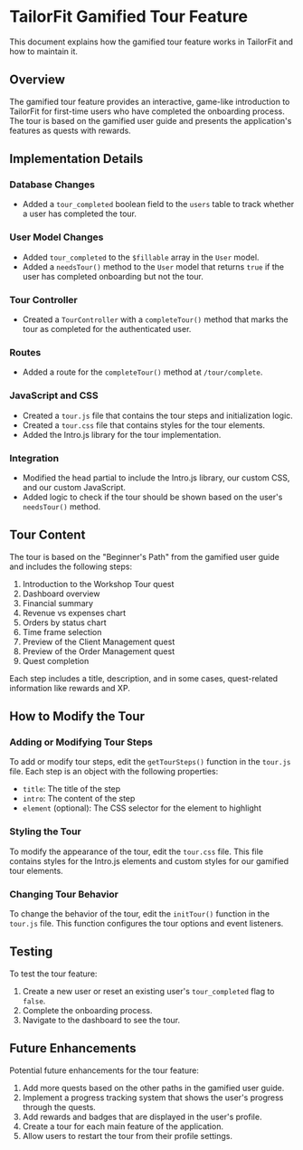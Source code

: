 # TailorFit Gamified Tour Feature

This document explains how the gamified tour feature works in TailorFit and how to maintain it.

## Overview

The gamified tour feature provides an interactive, game-like introduction to TailorFit for first-time users who have completed the onboarding process. The tour is based on the gamified user guide and presents the application's features as quests with rewards.

## Implementation Details

### Database Changes

- Added a `tour_completed` boolean field to the `users` table to track whether a user has completed the tour.

### User Model Changes

- Added `tour_completed` to the `$fillable` array in the `User` model.
- Added a `needsTour()` method to the `User` model that returns `true` if the user has completed onboarding but not the tour.

### Tour Controller

- Created a `TourController` with a `completeTour()` method that marks the tour as completed for the authenticated user.

### Routes

- Added a route for the `completeTour()` method at `/tour/complete`.

### JavaScript and CSS

- Created a `tour.js` file that contains the tour steps and initialization logic.
- Created a `tour.css` file that contains styles for the tour elements.
- Added the Intro.js library for the tour implementation.

### Integration

- Modified the head partial to include the Intro.js library, our custom CSS, and our custom JavaScript.
- Added logic to check if the tour should be shown based on the user's `needsTour()` method.

## Tour Content

The tour is based on the "Beginner's Path" from the gamified user guide and includes the following steps:

1. Introduction to the Workshop Tour quest
2. Dashboard overview
3. Financial summary
4. Revenue vs expenses chart
5. Orders by status chart
6. Time frame selection
7. Preview of the Client Management quest
8. Preview of the Order Management quest
9. Quest completion

Each step includes a title, description, and in some cases, quest-related information like rewards and XP.

## How to Modify the Tour

### Adding or Modifying Tour Steps

To add or modify tour steps, edit the `getTourSteps()` function in the `tour.js` file. Each step is an object with the following properties:

- `title`: The title of the step
- `intro`: The content of the step
- `element` (optional): The CSS selector for the element to highlight

### Styling the Tour

To modify the appearance of the tour, edit the `tour.css` file. This file contains styles for the Intro.js elements and custom styles for our gamified tour elements.

### Changing Tour Behavior

To change the behavior of the tour, edit the `initTour()` function in the `tour.js` file. This function configures the tour options and event listeners.

## Testing

To test the tour feature:

1. Create a new user or reset an existing user's `tour_completed` flag to `false`.
2. Complete the onboarding process.
3. Navigate to the dashboard to see the tour.

## Future Enhancements

Potential future enhancements for the tour feature:

1. Add more quests based on the other paths in the gamified user guide.
2. Implement a progress tracking system that shows the user's progress through the quests.
3. Add rewards and badges that are displayed in the user's profile.
4. Create a tour for each main feature of the application.
5. Allow users to restart the tour from their profile settings.

